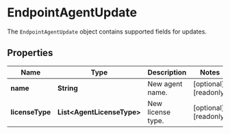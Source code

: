 

# EndpointAgentUpdate

The `EndpointAgentUpdate` object contains supported fields for updates.

## Properties

| Name | Type | Description | Notes |
|------------ | ------------- | ------------- | -------------|
|**name** | **String** | New agent name. |  [optional] [readonly] |
|**licenseType** | **List&lt;AgentLicenseType&gt;** | New license type. |  [optional] [readonly] |



